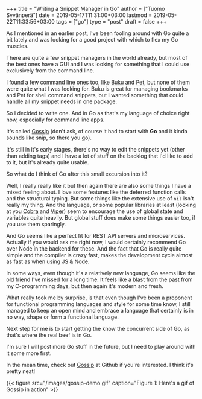 +++
title = "Writing a Snippet Manager in Go"
author = ["Tuomo Syvänperä"]
date = 2019-05-17T11:31:00+03:00
lastmod = 2019-05-22T11:33:56+03:00
tags = ["go"]
type = "post"
draft = false
+++

As I mentioned in an earlier post, I've been fooling around with Go quite a bit
lately and was looking for a good project with which to flex my Go muscles.

There are quite a few snippet managers in the world already, but most of the
best ones have a GUI and I was looking for something that I could use
exclusively from the command line.

I found a few command line ones too, like [Buku](https://github.com/jarun/Buku) and [Pet](https://github.com/knqyf263/pet), but none of them were
quite what I was looking for. Buku is great for managing bookmarks and Pet for
shell command snippets, but I wanted something that could handle all my snippet
needs in one package.

So I decided to write one. And in Go as that's my language of choice right now,
especially for command line apps.

It's called [Gossip](https://github.com/syvanpera/gossip) (don't ask, of course it had to start with **Go** and it kinda
sounds like snip, so there you go).

It's still in it's early stages, there's no way to edit the snippets yet (other
than adding tags) and I have a lot of stuff on the backlog that I'd like to add
to it, but it's already quite usable.

So what do I think of Go after this small excursion into it?

Well, I really really like it but then again there are also some things I have a
mixed feeling about. I love some features like the deferred function calls and
the structural typing. But some things like the extensive use of `nil` isn't
really my thing.  And the language, or some popular libraries at least (looking
at you [Cobra](https://github.com/spf13/cobra) and [Viper](https://github.com/spf13/viper))
seem to encourage the use of global state and variables quite heavily.
But global stuff does make some things easier too, if you use them sparingly.

And Go seems like a perfect fit for REST API servers and microservices. Actually
if you would ask me right now, I would certainly recommend Go over Node in the
backend for these. And the fact that Go is really quite simple and the compiler
is crazy fast, makes the development cycle almost as fast as when using JS &
Node.

In some ways, even though it's a relatively new language, Go seems like the old
friend I've missed for a long time. It feels like a blast from the past from my
C-programming days, but then again it's modern and fresh.

What really took me by surprise, is that even though I've been a proponent for
functional programming languages and style for some time know, I still managed
to keep an open mind and embrace a language that certainly is in no way, shape
or form a functional language.

Next step for me is to start getting the know the concurrent side of Go, as
that's where the real beef is in Go.

I'm sure I will post more Go stuff in the future, but I need to play around with
it some more first.

In the mean time, check out [Gossip](https://github.com/syvanpera/gossip) at Github if you're interested. I think it's
pretty neat!

{{< figure src="/images/gossip-demo.gif" caption="Figure 1: Here's a gif of Gossip in action" >}}

